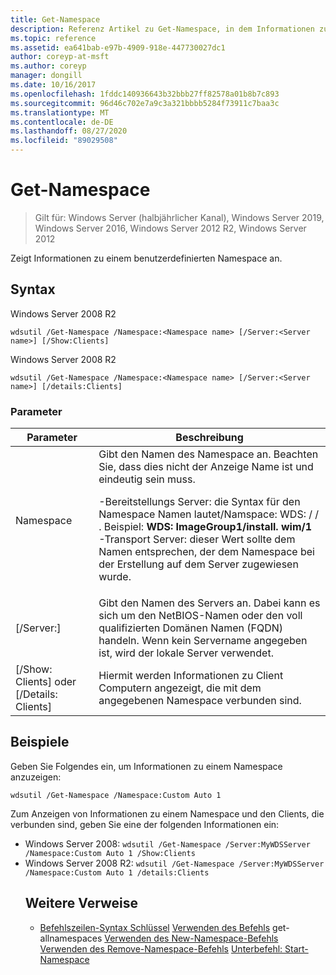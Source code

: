 ```yaml
---
title: Get-Namespace
description: Referenz Artikel zu Get-Namespace, in dem Informationen zu einem benutzerdefinierten Namespace angezeigt werden.
ms.topic: reference
ms.assetid: ea641bab-e97b-4909-918e-447730027dc1
author: coreyp-at-msft
ms.author: coreyp
manager: dongill
ms.date: 10/16/2017
ms.openlocfilehash: 1fddc140936643b32bbb27ff82578a01b8b7c893
ms.sourcegitcommit: 96d46c702e7a9c3a321bbbb5284f73911c7baa3c
ms.translationtype: MT
ms.contentlocale: de-DE
ms.lasthandoff: 08/27/2020
ms.locfileid: "89029508"
---
```

# <a name="get-namespace"></a>Get-Namespace

> Gilt für: Windows Server (halbjährlicher Kanal), Windows Server 2019, Windows Server 2016, Windows Server 2012 R2, Windows Server 2012

Zeigt Informationen zu einem benutzerdefinierten Namespace an.

## <a name="syntax"></a>Syntax
Windows Server 2008 R2
```
wdsutil /Get-Namespace /Namespace:<Namespace name> [/Server:<Server name>] [/Show:Clients]
```
Windows Server 2008 R2
```
wdsutil /Get-Namespace /Namespace:<Namespace name> [/Server:<Server name>] [/details:Clients]
```
### <a name="parameters"></a>Parameter

|               Parameter               |                                                                                                                                                                                         Beschreibung                                                                                                                                                                                          |
|---------------------------------------|----------------------------------------------------------------------------------------------------------------------------------------------------------------------------------------------------------------------------------------------------------------------------------------------------------------------------------------------------------------------------------------------|
|      Namespace<Namespace name>      | Gibt den Namen des Namespace an. Beachten Sie, dass dies nicht der Anzeige Name ist und eindeutig sein muss.<p>-Bereitstellungs Server: die Syntax für den Namespace Namen lautet/Namspace: WDS: <ImageGroup> / <ImageName> / <Index> . Beispiel: **WDS: ImageGroup1/install. wim/1**<br />-Transport Server: dieser Wert sollte dem Namen entsprechen, der dem Namespace bei der Erstellung auf dem Server zugewiesen wurde. |
|        [/Server:<Server name>]        |                                                                                                             Gibt den Namen des Servers an. Dabei kann es sich um den NetBIOS-Namen oder den voll qualifizierten Domänen Namen (FQDN) handeln. Wenn kein Servername angegeben ist, wird der lokale Server verwendet.                                                                                                              |
| [/Show: Clients] oder [/Details: Clients] |                                                                                                                                                  Hiermit werden Informationen zu Client Computern angezeigt, die mit dem angegebenen Namespace verbunden sind.                                                                                                                                                  |

## <a name="examples"></a>Beispiele
Geben Sie Folgendes ein, um Informationen zu einem Namespace anzuzeigen:
```
wdsutil /Get-Namespace /Namespace:Custom Auto 1
```
Zum Anzeigen von Informationen zu einem Namespace und den Clients, die verbunden sind, geben Sie eine der folgenden Informationen ein:
- Windows Server 2008: `wdsutil /Get-Namespace /Server:MyWDSServer /Namespace:Custom Auto 1 /Show:Clients`
- Windows Server 2008 R2: `wdsutil /Get-Namespace /Server:MyWDSServer /Namespace:Custom Auto 1 /details:Clients`
  ## <a name="additional-references"></a>Weitere Verweise
  - [Befehlszeilen-Syntax Schlüssel](command-line-syntax-key.md) 
   [Verwenden des Befehls](using-the-get-allnamespaces-command.md) 
   get-allnamespaces [Verwenden des New-Namespace-Befehls](using-the-new-namespace-command.md) 
   [Verwenden des Remove-Namespace-Befehls](using-the-remove-namespace-command.md) 
   [Unterbefehl: Start-Namespace](subcommand-start-namespace.md)
